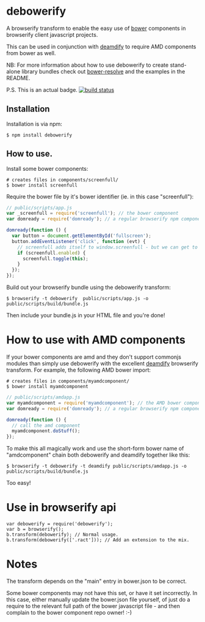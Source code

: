 # debowerify

A browserify transform to enable the easy use of [bower](https://bower.io) components in browserify client javascript projects.

This can be used in conjunction with [deamdify](https://github.com/jaredhanson/deamdify) to require AMD components from bower as well.

NB: For more information about how to use debowerify to create stand-alone library bundles
check out [bower-resolve](https://github.com/eugeneware/bower-resolve) and the 
examples in the README.

P.S. This is an actual badge.
[![build status](https://secure.travis-ci.org/norcalli/debowerify.png)](http://travis-ci.org/norcalli/debowerify)

## Installation

Installation is via npm:

```
$ npm install debowerify
```

## How to use.

Install some bower components:

```
# creates files in components/screenfull/
$ bower install screenfull
```

Require the bower file by it's bower identifier (ie. in this case "screenfull"):

``` js
// public/scripts/app.js
var _screenfull = require('screenfull'); // the bower component
var domready = require('domready'); // a regular browserify npm component

domready(function () {
  var button = document.getElementById('fullscreen');
  button.addEventListener('click', function (evt) {
    // screenfull adds itself to window.screenfull - but we can get to it
    if (screenfull.enabled) {
      screenfull.toggle(this);
    }
  });
});
```

Build out your browserify bundle using the debowerify transform:

```
$ browserify -t debowerify  public/scripts/app.js -o public/scripts/build/bundle.js
```

Then include your bundle.js in your HTML file and you're done!

# How to use with AMD components

If your bower components are amd and they don't support commonjs modules than simply use debowerify with the excellent [deamdify](https://github.com/jaredhanson/deamdify) browserify transform. For example, the following AMD bower import:

```
# creates files in components/myamdcomponent/
$ bower install myamdcomponent
```

``` js
// public/scripts/amdapp.js
var myamdcomponent = require('myamdcomponent'); // the AMD bower component
var domready = require('domready'); // a regular browserify npm component

domready(function () {
  // call the amd component
  myamdcomponent.doStuff();
});
```

To make this all magically work and use the short-form bower name of "amdcomponent" chain both debowerify and deamdify together like this:

```
$ browserify -t debowerify -t deamdify public/scripts/amdapp.js -o public/scripts/build/bundle.js
```

Too easy!

# Use in browserify api
```
var debowerify = require('debowerify');
var b = browserify();
b.transform(debowerify); // Normal usage.
b.transform(debowerify(['.ract'])); // Add an extension to the mix.
```

# Notes

The transform depends on the "main" entry in bower.json to be correct.

Some bower components may not have this set, or have it set incorrectly. In this case, either manually update the bower.json file yourself, of just do a require to the relevant full path of the bower javascript file - and then complain to the bower component repo owner! :-)
